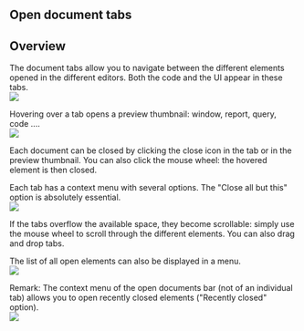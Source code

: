 
## Open document tabs
			

<a name="NOTE1"></a>
<a name="NOTE1_1"></a>


## Overview
<a name="overview_ELTTEXTE000081"></a>
The document tabs allow you to navigate between the different elements opened in the different editors. Both the code and the UI appear in these tabs.
<br>![](https://doc.pcsoft.fr/en-US/images/image.awp?langid=3&name=Barre_document.gif)


Hovering over a tab opens a preview thumbnail: window, report, query, code ....
<br>![](https://doc.pcsoft.fr/en-US/images/image.awp?langid=3&name=Barre_Document_visu.gif)


Each document can be closed by clicking the close icon in the tab or in the preview thumbnail. You can also click the mouse wheel: the hovered element is then closed. 

Each tab has a context menu with several options. The "Close all but this" option is absolutely essential. 
<br>![](https://doc.pcsoft.fr/en-US/images/image.awp?langid=3&name=Barre_document_Fermer.gif)


If the tabs overflow the available space, they become scrollable: simply use the mouse wheel to scroll through the different elements. You can also drag and drop tabs. 

The list of all open elements can also be displayed in a menu. 
<br>![](https://doc.pcsoft.fr/en-US/images/image.awp?langid=3&name=barre_document_Menu.gif)


Remark: The context menu of the open documents bar (not of an individual tab) allows you to open recently closed elements ("Recently closed" option). <br>![](https://doc.pcsoft.fr/en-US/images/image.awp?langid=3&name=Recent_Ouvert.gif)



